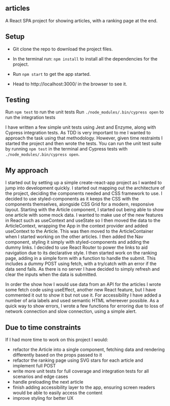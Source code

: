 ## articles

A React SPA project for showing articles, with a ranking page at the end.

## Setup

- Git clone the repo to download the project files.

- In the terminal run: `npm install` to install all the dependencies for the project.

- Run `npm start` to get the app started.

- Head to http://localhost:3000/ in the browser to see it.

## Testing

Run `npm test` to run the unit tests
Run `./node_modules/.bin/cypress open` to run the integration tests

I have written a few simple unit tests using Jest and Enzyme, along with Cypress integration tests. As TDD is very important to me I wanted to approach the task using that methodology. However, given time restraints I started the project and then wrote the tests. You can run the unit test suite by running `npm test` in the terminal and Cypress tests with `./node_modules/.bin/cypress open`.

## My approach

I started out by setting up a simple create-react-app project as I wanted to jump into development quickly. I started out mapping out the architecture of the project, deciding the components needed and CSS framework to use. I decided to use styled-components as it keeps the CSS with the components themselves, alongside CSS Grid for a modern, responsive layout. Starting with the Article component, I started out being able to show one article with some mock data. I wanted to make use of the new features in React such as useContext and useState so I then moved the data to the ArticleContext, wrapping the App in the context provider and added useContext to the Article. This was then moved to the ArticleContainer when I started working on the other articles. I then added the Nav component, styling it simply with styled-components and adding the dummy links. I decided to use React Router to power the links to aid navigation due to its declarative style. I then started work on the ranking page, adding in a simple form with a function to handle the submit. This includes a dummy POST using fetch, with a try/catch with an error if the data send fails. As there is no server I have decided to simply refresh and clear the inputs when the data is submitted.

In order the show how I would use data from an API for the articles I wrote some fetch code using useEffect, another new React feature, but I have commented it out to show it but not use it. For accessibility I have added a number of aria labels and used semantic HTML whereever possible. As a quick way to show errors, I wrote a few functions for erroring due to loss of network connection and slow connection, using a simple alert. 

## Due to time constraints

If I had more time to work on this project I would:

- refactor the Article into a single component, fetching data and rendering differently based on the props passed to it
- refactor the ranking page using SVG stars for each article and implement full POST
- write more unit tests for full coverage and integration tests for all scenarios and edge cases
- handle preloading the next article
- finish adding accessibility layer to the app, ensuring screen readers would be able to easily access the content
- improve styling for better UX